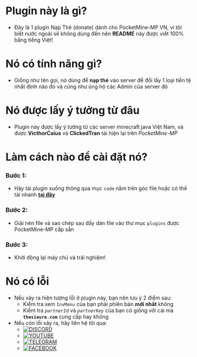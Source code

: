 # Plugin này là gì?
- Đây là 1 plugin Nạp Thẻ (donate) dành cho PocketMine-MP VN, vì tôi biết nước ngoài sẽ không dùng đến nên **README** này được viết 100% bằng tiếng Việt!

# Nó có tính năng gì?
- Giống như tên gọi, nó dùng để **nạp thẻ** vào server để đổi lấy 1 loại tiền tệ nhất định nào đó và cũng như ủng hộ các Admin của server đó

# Nó được lấy ý tưởng từ đâu
- Plugin này được lấy ý tưởng từ các server minecraft java Việt Nam, và được **VicthorCaius** và **ClickedTran** tái hiện lại trên *PocketMine-MP*

# Làm cách nào để cài đặt nó?
### Bước 1:
- Hãy tải plugin xuống thông qua mục `code` nằm trên góc file hoặc có thể tải nhanh <a href="https://github.com/ClickedTran/DonateGUI/releases/download/1.0.0/DonateGUI.zip">**tại đây**</a>
### Bước 2:
- Giải nén file và sao chép sau đấy dán file vào thư mục `plugins` được PocketMine-MP cấp sẵn
### Bước 3:
- Khởi động lại máy chủ và trải nghiệm!

# Nó có lỗi
- Nếu xảy ra hiện tượng lỗi ở plugin này, bạn nên lưu ý 2 điểm sau:
  - Kiểm tra xem `InvMenu` của bạn phải phiên bản **mới nhất** không
  - Kiểm tra *`partnerId`* và *`partnerKey`* của bạn có giống với cái mà **`thesieure.com`** cung cấp hay không
- Nếu còn lỗi xảy ra, hãy liên hệ tôi qua:
  - [![DISCORD](https://img.shields.io/badge/ClickedTran_VN-white?logo=discord&logoColor=white&label=Discord&labelColor=blue&color=yellow)](https://discord.com/invite/ZgWveaFH)
  - [![YOUTUBE](https://img.shields.io/badge/ClickedTran_VN-white?logo=youtube&logoColor=red&label=Youtube&labelColor=white&color=blue)](https://youtube.com/@clickedtran_vn)
  - [![TELEGRAM](https://img.shields.io/badge/ClickedTran-white?logo=telegram&logoColor=blue&label=Telegram&labelColor=white&color=0000FF&link)](https://t.me/clickedtran01)
  - [![FACEBOOK](https://img.shields.io/badge/Ph%C3%A1t_Tr%E1%BA%A7n-blue?logo=facebook&logoColor=white&label=Facebook&labelColor=blue&color=g)](https://facebook.com/clicked.tran.01)
